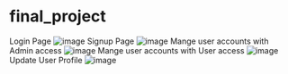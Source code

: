 # final_project
Login Page
![image](https://user-images.githubusercontent.com/86547861/229018393-5b34f2ca-5653-4ed9-9a8b-b966ede49c89.png)
Signup Page
![image](https://user-images.githubusercontent.com/86547861/229018448-9cdf2412-9cdb-4cfb-8ef2-84b79cb74a9e.png)
Mange user accounts with Admin access
![image](https://user-images.githubusercontent.com/86547861/229018519-40f0cebe-c05d-4399-9924-28bcef1b6df1.png)
Mange user accounts with User access
![image](https://user-images.githubusercontent.com/86547861/229018835-52a35d47-5ce2-4d0e-b236-79b913da75a8.png)
Update User Profile
![image](https://user-images.githubusercontent.com/86547861/229018984-ea68def1-5176-473e-9661-778ff308b33d.png)
